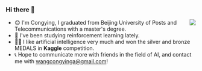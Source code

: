 ### Hi there 👋
<img align="right" src="https://github-readme-stats.vercel.app/api?username=congyingTech&show_icons=true&icon_color=0366d6&bg_color=ffffff&hide_title=true" />

+ 😊 I'm Congying, I graduated from Beijing University of Posts and Telecommunications with a master's degree.
+ 📖 I've been studying reinforcement learning lately.
+ 🥈🥉 I like artificial intelligence very much and won the silver and bronze MEDALS in **Kaggle** competition.
+ 📞 Hope to communicate more with friends in the field of AI, and contact me with wangcongyinga@gmail.com!

<!-- ![congying's github stats](https://github-readme-stats.vercel.app/api?username=congyingTech&show_icons=true&theme=radical) 
 -->

